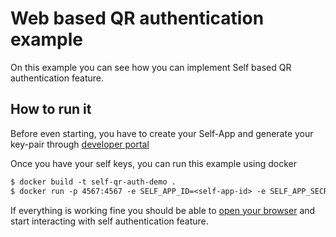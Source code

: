 # Web based QR authentication example

On this example you can see how you can implement Self based QR authentication feature.

## How to run it

Before even starting, you have to create your Self-App and generate your key-pair through [developer portal](https://developer.selfid.net/)

Once you have your self keys, you can run this example using docker
```dockerfile
$ docker build -t self-qr-auth-demo .
$ docker run -p 4567:4567 -e SELF_APP_ID=<self-app-id> -e SELF_APP_SECRET=<self-app-secret> self-qr-auth-demo
```  

If everything is working fine you should be able to [open your browser](http://localhost:4567) and start interacting with self authentication feature. 